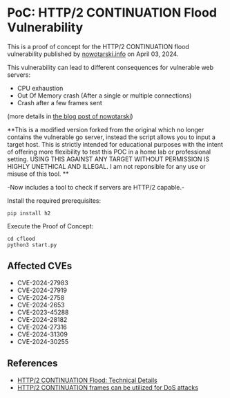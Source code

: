 # PoC: HTTP/2 CONTINUATION Flood Vulnerability
This is a proof of concept for the HTTP/2 CONTINUATION flood vulnerability published by 
[nowotarski.info](https://nowotarski.info/) on April 03, 2024.  

This vulnerability can lead to different consequences for vulnerable web servers:
- CPU exhaustion
- Out Of Memory crash (After a single or multiple connections)
- Crash after a few frames sent  

(more details in [the blog post of nowotarski](
https://nowotarski.info/http2-continuation-flood-technical-details/))


**This is a modified version forked from the original which no longer contains the vulnerable go server, instead the script allows you to input a target host. This is strictly intended for educational purposes with the intent of offering more flexibility to test this POC in a home lab or professional setting. USING THIS AGAINST ANY TARGET WITHOUT PERMISSION IS HIGHLY UNETHICAL AND ILLEGAL. I am not reponsible for any use or misuse of this tool. **

-Now includes a tool to check if servers are HTTP/2 capable.-

Install the required prerequisites:
```shell
pip install h2
```

Execute the Proof of Concept:
```shell
cd cflood
python3 start.py
```

## Affected CVEs
- CVE-2024-27983
- CVE-2024-27919
- CVE-2024-2758
- CVE-2024-2653
- CVE-2023-45288
- CVE-2024-28182
- CVE-2024-27316
- CVE-2024-31309
- CVE-2024-30255

## References
- [HTTP/2 CONTINUATION Flood: Technical Details](https://nowotarski.info/http2-continuation-flood-technical-details/)
- [HTTP/2 CONTINUATION frames can be utilized for DoS attacks](https://kb.cert.org/vuls/id/421644)
